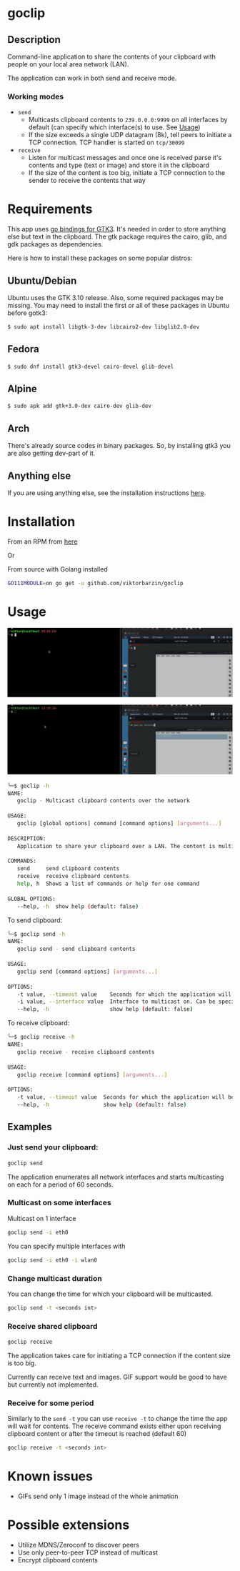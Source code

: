 # goclip

## Description

Command-line application to share the contents of your clipboard with people on your local area network (LAN).

The application can work in both send and receive mode.

### Working modes

- `send`
  - Multicasts clipboard contents to `239.0.0.0:9999` on all interfaces by default (can specify which interface(s) to use. See [Usage](#usage))
  - If the size exceeds a single UDP datagram (8k), tell peers to initiate a TCP connection. TCP handler is started on `tcp/30099`
- `receive`
  - Listen for multicast messages and once one is received parse it's contents and type (text or image) and store it in the clipboard
  - If the size of the content is too big, initiate a TCP connection to the sender to receive the contents that way

# Requirements

This app uses [go bindings for GTK3](https://github.com/gotk3/gotk3/).
It's needed in order to store anything else but text in the clipboard.
The gtk package requires the cairo, glib, and gdk packages as dependencies.

Here is how to install these packages on some popular distros:

## Ubuntu/Debian

Ubuntu uses the GTK 3.10 release. Also, some required packages may be missing. You may need to install the first or all of these packages in Ubuntu before gotk3:

```bash
$ sudo apt install libgtk-3-dev libcairo2-dev libglib2.0-dev
```

## Fedora

```bash
$ sudo dnf install gtk3-devel cairo-devel glib-devel
```

## Alpine

```bash
$ sudo apk add gtk+3.0-dev cairo-dev glib-dev
```

## Arch

There's already source codes in binary packages. So, by installing gtk3 you are also getting dev-part of it.

## Anything else

If you are using anything else, see the installation instructions [here](https://github.com/gotk3/gotk3/wiki#installation-instructions).

# Installation

From an RPM from [here](releases/goclip.x86_64.rpm)

Or

From source with Golang installed

```bash
GO111MODULE=on go get -u github.com/viktorbarzin/goclip
```

# Usage

![demo-text](demo/goclip-text.gif)

![demo-image](demo/goclip-image.gif)

```bash
╰─$ goclip -h
NAME:
   goclip - Multicast clipboard contents over the network

USAGE:
   goclip [global options] command [command options] [arguments...]

DESCRIPTION:
   Application to share your clipboard over a LAN. The content is multicasted to 239.0.0.0:9999. If the content exceeds the maximum UDP datagram size of 8192 bytes then peer-to-peer TCP connection is initialized and content is send over it instead.

COMMANDS:
   send     send clipboard contents
   receive  receive clipboard contents
   help, h  Shows a list of commands or help for one command

GLOBAL OPTIONS:
   --help, -h  show help (default: false)

```

To send clipboard:

```bash
╰─$ goclip send -h
NAME:
   goclip send - send clipboard contents

USAGE:
   goclip send [command options] [arguments...]

OPTIONS:
   -t value, --timeout value    Seconds for which the application will be performing the action (send, receive). After this exit. (default: 60)
   -i value, --interface value  Interface to multicast on. Can be specified multiple times. (default: "all")
   --help, -h                   show help (default: false)

```

To receive clipboard:

```bash
╰─$ goclip receive -h
NAME:
   goclip receive - receive clipboard contents

USAGE:
   goclip receive [command options] [arguments...]

OPTIONS:
   -t value, --timeout value  Seconds for which the application will be performing the action (send, receive). After this exit. (default: 60)
   --help, -h                 show help (default: false)
```

## Examples

### Just send your clipboard:

```bash
goclip send
```

The application enumerates all network interfaces and starts multicasting on each for a period of 60 seconds.

### Multicast on some interfaces

Multicast on 1 interface

```bash
goclip send -i eth0
```

You can specify multiple interfaces with

```bash
goclip send -i eth0 -i wlan0
```

### Change multicast duration

You can change the time for which your clipboard will be multicasted.

```bash
goclip send -t <seconds int>
```

### Receive shared clipboard

```bash
goclip receive
```

The application takes care for initiating a TCP connection if the content size is too big.

Currently can receive text and images.
GIF support would be good to have but currently not implemented.

### Receive for some period

Similarly to the `send -t` you can use `receive -t` to change the time the app will wait for contents.
The receive command exists either upon receiving clipboard content or after the timeout is reached (default 60)

```bash
goclip receive -t <seconds int>
```

# Known issues

- GIFs send only 1 image instead of the whole animation

# Possible extensions

- Utilize MDNS/Zeroconf to discover peers
- Use only peer-to-peer TCP instead of multicast
- Encrypt clipboard contents
